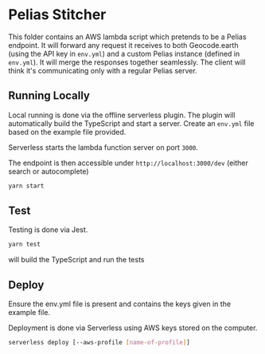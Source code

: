 # Pelias Stitcher

This folder contains an AWS lambda script which pretends to be a Pelias endpoint. It will forward any request it receives to both Geocode.earth (using the API key in `env.yml`) and a custom Pelias instance (defined in `env.yml`). It will merge the responses together seamlessly. The client will think it's communicating only with a regular Pelias server.

## Running Locally

Local running is done via the offline serverless plugin. The plugin will automatically build the TypeScript and start a server. Create an `env.yml` file based on the example file provided.

Serverless starts the lambda function server on port `3000`.

The endpoint is then accessible under `http://localhost:3000/dev` (either search or autocomplete)

```bash
yarn start
```

## Test

Testing is done via Jest.

```bash
yarn test
```

will build the TypeScript and run the tests

## Deploy

Ensure the env.yml file is present and contains the keys given in the example file.

Deployment is done via Serverless using AWS keys stored on the computer.

```bash
serverless deploy [--aws-profile [name-of-profile]]
```
